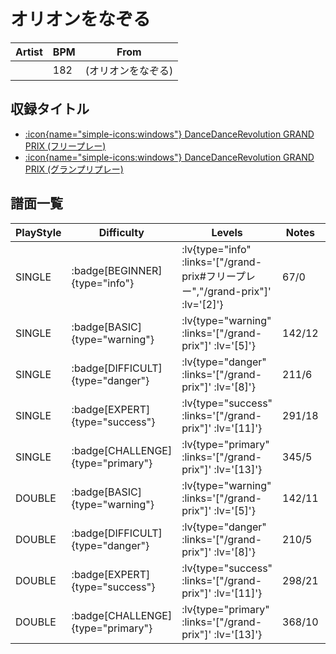 # オリオンをなぞる

|Artist|BPM|From|
|------|---|----|
||182|(オリオンをなぞる)|

## 収録タイトル

- [ :icon{name="simple-icons:windows"} DanceDanceRevolution GRAND PRIX (フリープレー)](/grand-prix#フリープレー)
- [ :icon{name="simple-icons:windows"} DanceDanceRevolution GRAND PRIX (グランプリプレー)](/grand-prix)

## 譜面一覧

|PlayStyle|Difficulty|Levels|Notes|Movie|
|---------|----------|------|-----|-----|
|SINGLE| :badge[BEGINNER]{type="info"} | :lv{type="info" :links='["/grand-prix#フリープレー","/grand-prix"]' :lv='[2]'} |67/0||
|SINGLE| :badge[BASIC]{type="warning"} | :lv{type="warning" :links='["/grand-prix"]' :lv='[5]'} |142/12||
|SINGLE| :badge[DIFFICULT]{type="danger"} | :lv{type="danger" :links='["/grand-prix"]' :lv='[8]'} |211/6||
|SINGLE| :badge[EXPERT]{type="success"} | :lv{type="success" :links='["/grand-prix"]' :lv='[11]'} |291/18||
|SINGLE| :badge[CHALLENGE]{type="primary"} | :lv{type="primary" :links='["/grand-prix"]' :lv='[13]'} |345/5||
|DOUBLE| :badge[BASIC]{type="warning"} | :lv{type="warning" :links='["/grand-prix"]' :lv='[5]'} |142/11||
|DOUBLE| :badge[DIFFICULT]{type="danger"} | :lv{type="danger" :links='["/grand-prix"]' :lv='[8]'} |210/5||
|DOUBLE| :badge[EXPERT]{type="success"} | :lv{type="success" :links='["/grand-prix"]' :lv='[11]'} |298/21||
|DOUBLE| :badge[CHALLENGE]{type="primary"} | :lv{type="primary" :links='["/grand-prix"]' :lv='[13]'} |368/10||

